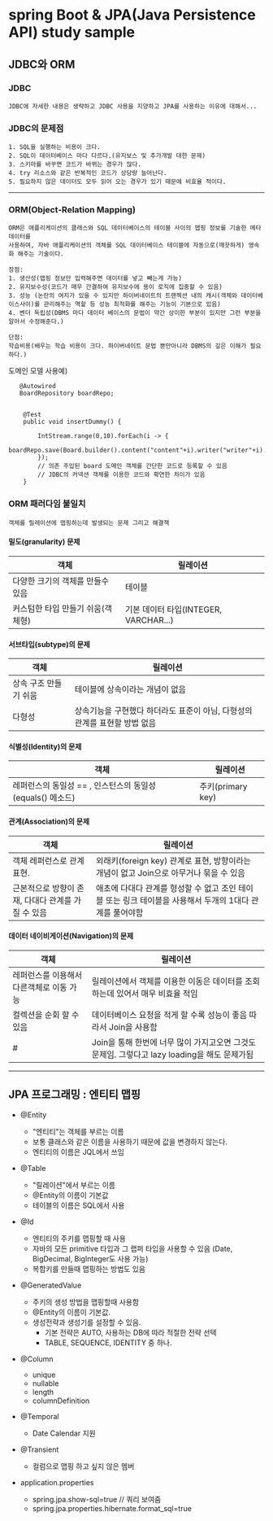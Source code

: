 # spring Boot & JPA(Java Persistence API) study sample  

## JDBC와 ORM

### JDBC
    JDBC에 자세한 내용은 생략하고 JDBC 사용을 지양하고 JPA를 사용하는 이유에 대해서...

### JDBC의 문제점
    1. SQL을 실행하는 비용이 크다.
    2. SQL이 데이터베이스 마다 다르다.(유지보스 및 추가개발 대한 문제)
    3. 스키마를 바꾸면 코드가 바뀌는 경우가 많다.
    4. try 리소스와 같은 반복적인 코드가 상당량 늘어난다.
    5. 필요하지 않은 데이터도 모두 읽어 오는 경우가 있기 때문에 비효율 적이다. 

* * *

### ORM(Object-Relation Mapping)
    ORM은 애플리케이션의 클래스와 SQL 데이터베이스의 테이블 사이의 맵핑 정보를 기술한 메타데이터를
    사용하여, 자바 애플리케이션의 객체를 SQL 데이터베이스 테이블에 자동으로(깨끗하게) 영속화 해주는 기술이다.

    장점:
    1. 생산성(맵핑 정보만 입력해주면 데이터를 넣고 빼는게 가능)
    2. 유지보수성(코드가 매우 간결하여 유지보수에 용이 로직에 집중할 수 있음)
    3. 성능 (논란의 여지가 있을 수 있지만 하이버네이트의 트랜젝션 내의 캐시(객체와 데이터베이스사이)를 관리해주는 역할 등 성능 최적화를 해주는 기능이 기본으로 있음)
    4. 벤더 독립성(DBMS 마다 데이터 베이스의 문법이 약간 상이한 부분이 있지만 그런 부분을 알아서 수정해준다.)

    단점:
    학습비용(배우는 학습 비용이 크다. 하이버네이트 문법 뿐만아니라 DBMS의 깊은 이해가 필요하다.)


도메인 모델 사용예)
```
   @Autowired
   BoardRepository boardRepo; 

    
    @Test
    public void insertDummy() {

        IntStream.range(0,10).forEach(i -> {
            boardRepo.save(Board.builder().content("content"+i).writer("writer"+i).title("title"+i).build());
        });   
        // 의존 주입된 board 도메인 객체를 간단한 코드로 등록할 수 있음
        // JDBC의 커넥션 객체를 이용한 코드와 확연한 차이가 있음 
    }
```

### ORM 패러다임 불일치
    객체를 릴레이션에 맵핑하는데 발생되는 문제 그리고 해결책

#### 밀도(granularity) 문제

|객체|릴레이션|
|------|---|
|다양한 크기의 객체를 만들수 있음| 테이블|
|커스텀한 타입 만들기 쉬움(객체형) |기본 데이터 타입(INTEGER, VARCHAR...)|

#### 서브타입(subtype)의 문제

|객체|릴레이션|
|------|---|
|상속 구조 만들기 쉬움| 테이블에 상속이라는 개념이 없음|
|다형성 |상속기능을 구현했다 하더라도 표준이 아님, 다형성의 관계를 표현할 방법 없음|

#### 식별성(Identity)의 문제

|객체|릴레이션|
|------|---|
|레퍼런스의 동일성 == , 인스턴스의 동일성 (equals() 메소드)|주키(primary key)|

#### 관계(Association)의 문제

|객체|릴레이션|
|------|---|
|객체 레퍼런스로 관계 표현.| 외래키(foreign key) 관계로 표현, 방향이라는 개념이 없고 Join으로 아무거나 묶을 수 있음|
|근본적으로 방향이 존재, 다대다 관계를 가질 수 있음| 애초에 다대다 관계를 형성할 수 없고 조인 테이블 또는 링크 테이블을 사용해서 두개의 1대다 관계를 풀어야함 |


#### 데이터 네이비게이션(Navigation)의 문제

|객체|릴레이션|
|------|---|
|레퍼런스를 이용해서 다른객체로 이동 가능| 릴레이션에서 객체를 이용한 이동은 데이터를 조회하는데 있어서 매우 비효율 적임|
|컬렉션을 순회 할 수 있음| 데이터베이스 요청을 적게 할 수록 성능이 좋음 따라서 Join을 사용함 |
|#| Join을 통해 한번에 너무 많이 가지고오면 그것도 문제임. 그렇다고 lazy loading을 해도 문제가됨|


* * *

## JPA 프로그래밍 : 엔티티 맵핑

* @Entity
  * "엔티티"는 객체를 부르는 이름
  * 보통 클래스와 같은 이름을 사용하기 때문에 값을 변경하지 않는다.
  * 엔티티의 이름은 JQL에서 쓰임

* @Table
  * "릴레이션"에서 부르는 이름
  * @Entity의 이름이 기본값
  * 테이블의 이름은 SQL에서 사용

* @Id
  * 엔티티의 주키를 맵핑할 때 사용
  * 자바의 모든 primitive 타입과 그 랩퍼 타입을 사용할 수 있음 (Date, BigDecimal, BigInteger도 사용 가능)
  * 복합키를 만들때 맵핑하는 방법도 있음

* @GeneratedValue
  * 주키의 생성 방법을 맵핑할때 사용함
  * @Entity의 이름이 기본값.
  * 생성전략과 생성기를 설정할 수 있음.
    * 기본 전략은 AUTO, 사용하는 DB에 따라 적절한 전략 선택
    * TABLE, SEQUENCE, IDENTITY 중 하나.

* @Column
  * unique
  * nullable
  * length
  * columnDefinition

* @Temporal
  * Date Calendar 지원

* @Transient
  * 컬럼으로 맵핑 하고 싶지 않은 멤버

* application.properties 
  * spring.jpa.show-sql=true  // 쿼리 보여줌
  * spring.jpa.properties.hibernate.format_sql=true





